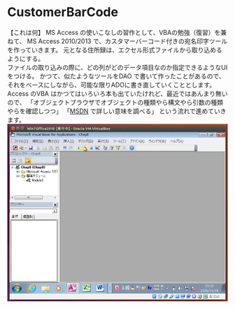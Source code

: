# CustomerBarCode
【これは何】
MS Access の使いこなしの習作として、VBAの勉強（復習）を兼ねて、
MS Access 2010/2013 で、カスタマーバーコード付きの宛名印字ツールを作っていきます。
元となる住所録は、エクセル形式ファイルから取り込めるようにする。  
ファイルの取り込みの際に、どの列がどのデータ項目なのか指定できるようなUIをつける。 
かつて、似たようなツールをDAO で書いて作ったことがあるので、それをベースにしながら、可能な限りADOに書き直していくこととします。
Access のVBA はかつてはいろいろ本も出ていたけれど、最近ではあんまり無いので、
「オブジェクトブラウザでオブジェクトの種類やら構文やら引数の種類やらを確認しつつ」
「[MSDN](https://msdn.microsoft.com/ja-jp/library/cc407851.aspx) で詳しい意味を調べる」
という流れで進めていきます。
![object browser](https://github.com/78tch/CustomerBarCode/blob/master/images/Peek201611191534.gif)
